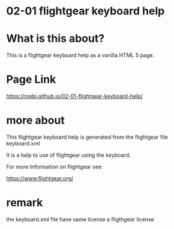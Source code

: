 # 02-01 flightgear keyboard help

# What is this about?

This is a flightgear keyboard help as a vanilla HTML 5 page.

# Page Link

https://roebi.github.io/02-01-flightgear-keyboard-help/

# more about

This flightgear keyboard help is generated from the flightgear file keyboard.xml

It is a help to use of flightgear using the keyboard.

For more Information on flightgear see

https://www.flightgear.org/

# remark

the keyboard.xml file have same license a fligthgear license
